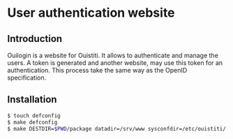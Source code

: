 # User authentication website

## Introduction

Ouilogin is a website for Ouistiti. It allows to authenticate and manage the users.
A token is generated and another website, may use this token for an authentication.
This process take the same way as the OpenID specification.

## Installation

```bash
$ touch defconfig
$ make defconfig
$ make DESTDIR=$PWD/package datadir=/srv/www sysconfdir=/etc/ouistiti/ install
```
